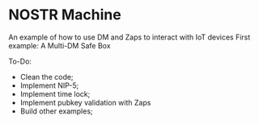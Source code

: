 # NOSTR Machine
An example of how to use DM and Zaps to interact with IoT devices
First example: A Multi-DM Safe Box


To-Do:
* Clean the code;
* Implement NIP-5;
* Implement time lock;
* Implement pubkey validation with Zaps
* Build other examples;
